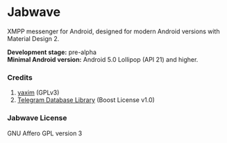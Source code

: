 # Jabwave

XMPP messenger for Android, designed for modern Android versions with Material Design 2.

**Development stage:** pre-alpha\
**Minimal Android version:** Android 5.0 Lollipop (API 21) and higher.

### Credits
1. [yaxim](https://github.com/yaxim-org/yaxim) (GPLv3)
2. [Telegram Database Library](https://github.com/tdlib/td) (Boost License v1.0)

### Jabwave License
GNU Affero GPL version 3
